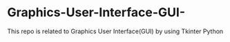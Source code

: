 # Graphics-User-Interface-GUI-
This repo is related to Graphics User Interface(GUI) by using Tkinter Python 
